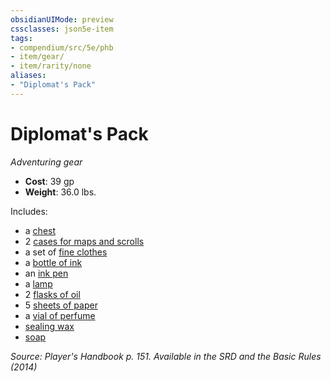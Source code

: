 ```yaml
---
obsidianUIMode: preview
cssclasses: json5e-item
tags:
- compendium/src/5e/phb
- item/gear/
- item/rarity/none
aliases: 
- "Diplomat's Pack"
---
```

# Diplomat's Pack
*Adventuring gear*  

- **Cost**: 39 gp
- **Weight**: 36.0 lbs.

Includes:

- a [chest](Mechanics/items/chest.md)  
- 2 [cases for maps and scrolls](Mechanics/items/map-or-scroll-case.md)  
- a set of [fine clothes](Mechanics/items/fine-clothes.md)  
- a [bottle of ink](Mechanics/items/ink-1-ounce-bottle.md)  
- an [ink pen](Mechanics/items/ink-pen.md)  
- a [lamp](Mechanics/items/lamp.md)  
- 2 [flasks of oil](Mechanics/items/oil-flask.md)  
- 5 [sheets of paper](Mechanics/items/paper-one-sheet.md)  
- a [vial of perfume](Mechanics/items/perfume-vial.md)  
- [sealing wax](Mechanics/items/sealing-wax.md)  
- [soap](Mechanics/items/soap.md)  

*Source: Player's Handbook p. 151. Available in the <span title='Systems Reference Document (5.1)'>SRD</span> and the Basic Rules (2014)*